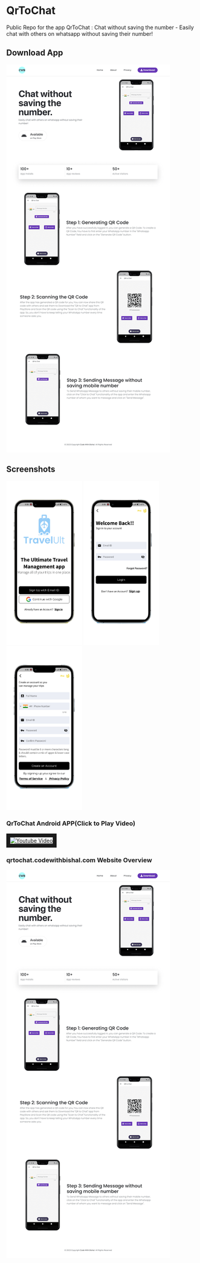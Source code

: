 # QrToChat
Public Repo for the app QrToChat : Chat without saving the number - Easily chat with others on whatsapp without saving their number!

## Download App

![qrtochat.codewithbishal.com](https://github.com/CodeWithBishal/MY_APPS/raw/main/QrToChat/qrtochat.webp)

## Screenshots

<p float="left">
  <img src="https://github.com/CodeWithBishal/MY_APPS/blob/main/TravelUlt/APP_Screenshot/My%20project%20(10).png" width="200" />
  <img src="https://github.com/CodeWithBishal/MY_APPS/blob/main/TravelUlt/APP_Screenshot/My%20project%20(11).png" width="200" /> 
  <img src="https://github.com/CodeWithBishal/MY_APPS/blob/main/TravelUlt/APP_Screenshot/My%20project%20(12).png" width="200" />
</p>


### QrToChat Android APP(Click to Play Video)

<a href="http://www.youtube.com/watch?feature=player_embedded&v=xwDslMTLc80
" target="_blank"><img src="http://img.youtube.com/vi/xwDslMTLc80/0.jpg" 
alt="Youtube Video" width="540" height="380" border="10" /></a>


### qrtochat.codewithbishal.com Website Overview

![qrtochat.codewithbishal.com](https://github.com/CodeWithBishal/MY_APPS/raw/main/QrToChat/qrtochat.webp)

